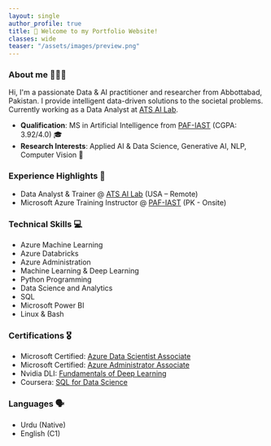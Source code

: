 ```yaml
---
layout: single
author_profile: true
title: 👋 Welcome to my Portfolio Website!
classes: wide
teaser: "/assets/images/preview.png" 
---
```


### About me 👨🏻‍💻
Hi, I'm a passionate Data & AI practitioner and researcher from Abbottabad, Pakistan. I provide intelligent data-driven solutions to the societal problems. Currently working as a Data Analyst at [ATS AI Lab](https://www.atsailab.com/).
- **Qualification**: MS in Artificial Intelligence from [PAF-IAST](https://paf-iast.edu.pk/) (CGPA: 3.92/4.0) 🎓
- **Research Interests**: Applied AI & Data Science, Generative AI, NLP, Computer Vision 🧠

###  Experience Highlights 💼
- Data Analyst & Trainer @ [ATS AI Lab](https://www.atsailab.com/) (USA – Remote)    
- Microsoft Azure Training Instructor @ [PAF-IAST](https://paf-iast.edu.pk/) (PK - Onsite)

### Technical Skills 💻
- Azure Machine Learning
- Azure Databricks
- Azure Administration
- Machine Learning & Deep Learning
- Python Programming
- Data Science and Analytics
- SQL
- Microsoft Power BI
- Linux & Bash

### Certifications 🎖️
- Microsoft Certified: [Azure Data Scientist Associate](https://learn.microsoft.com/api/credentials/share/en-us/AhmedAli-4000/6F5AAA2633D21342?sharingId=701FB4444277579D~)
- Microsoft Certified: [Azure Administrator Associate](https://learn.microsoft.com/api/credentials/share/en-us/AhmedAli-4000/E7812B97B6563068?sharingId=701FB4444277579D)
- Nvidia DLI: [Fundamentals of Deep Learning](https://learn.nvidia.com/certificates?id=RqzQv9M2SLaqrIvNmTRHLQ)
- Coursera: [SQL for Data Science](https://coursera.org/share/d544d271357305f2e334e8ebfed2bd59)

### Languages 🗣️
- Urdu (Native)
- English (C1)
